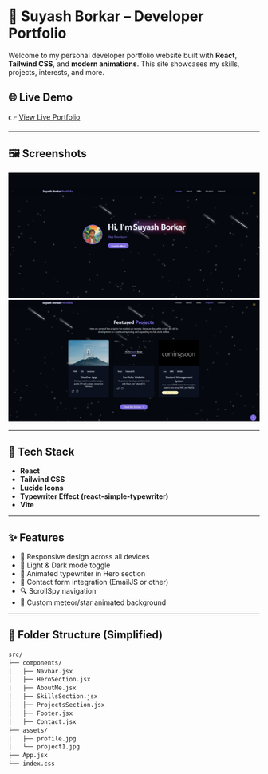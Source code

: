 # 💼 Suyash Borkar – Developer Portfolio

Welcome to my personal developer portfolio website built with **React**, **Tailwind CSS**, and **modern animations**. This site showcases my skills, projects, interests, and more.

## 🌐 Live Demo

👉 [View Live Portfolio](https://personal-portfolio-alpha-three-16.vercel.app/)

---

## 🖼️ Screenshots

![Hero Section Screenshot](./screenshots/hero-section.png)
![Projects Section Screenshot](./screenshots/projects-section.png)

---

## 🚀 Tech Stack

- **React**
- **Tailwind CSS**
- **Lucide Icons**
- **Typewriter Effect (react-simple-typewriter)**
- **Vite**

---

## ✨ Features

- 🚀 Responsive design across all devices
- 🎨 Light & Dark mode toggle
- 🧠 Animated typewriter in Hero section
- 💬 Contact form integration (EmailJS or other)
- 🔍 ScrollSpy navigation
- 🌠 Custom meteor/star animated background

---

## 📁 Folder Structure (Simplified)

```bash
src/
├── components/
│   ├── Navbar.jsx
│   ├── HeroSection.jsx
│   ├── AboutMe.jsx
│   ├── SkillsSection.jsx
│   ├── ProjectsSection.jsx
│   ├── Footer.jsx
│   ├── Contact.jsx
├── assets/
│   ├── profile.jpg
│   └── project1.jpg
├── App.jsx
└── index.css
